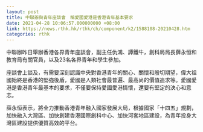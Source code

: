 ```yaml
---
layout: post
title: 中聯辦與青年座談會　稱愛國愛港是香港青年基本要求
date: 2021-04-28 10:06:57.000000000 +08:00
link: https://news.rthk.hk/rthk/ch/component/k2/1588108-20210428.htm
categories: rthk
---
```


中聯辦昨日舉辦香港各界青年座談會，副主任仇鴻、譚鐵牛，創科局局長薛永恒和教育局有關官員，以及23名各界青年和學生參加。

座談會上談及，有需要深刻認識中央對香港青年的關心、關懷和殷切期望，偉大祖國始終是香港的堅強後盾，愛國是人類社會最普遍、最高尚的價值追求等。愛國愛港是香港青年最基本的要求，不僅要保持愛國愛港情懷，還要有堅定的決心和意志。

薛永恒表示，將全力推動香港青年融入國家發展大局，根據國家「十四五」規劃，加快融入大灣區、加快創建香港國際創科中心、加快河套地區建設，為青年投身大灣區建設提供優質高效的平台。
